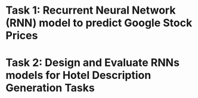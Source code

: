 
# Task 1: Recurrent Neural Network (RNN) model to predict Google Stock Prices
# Task 2: Design and Evaluate RNNs models for Hotel Description Generation Tasks
